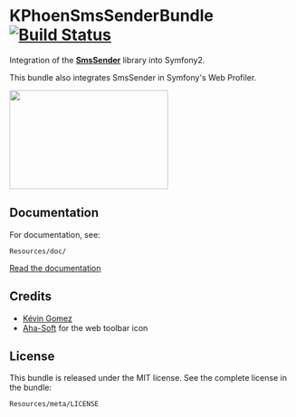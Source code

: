 KPhoenSmsSenderBundle [![Build Status](https://travis-ci.org/K-Phoen/KPhoenSmsSenderBundle.png)](https://travis-ci.org/K-Phoen/KPhoenSmsSenderBundle)
=====================

Integration of the [**SmsSender**](https://github.com/Carpe-Hora/SmsSender/)
library into Symfony2.

This bundle also integrates SmsSender in Symfony's Web Profiler.

<img src="https://raw.github.com/K-Phoen/KPhoenSmsSenderBundle/master/Resources/doc/web_profiler.png" width="280" height="175" />


Documentation
-------------

For documentation, see:

    Resources/doc/

[Read the documentation](https://github.com/K-Phoen/KPhoenSmsSenderBundle/blob/master/Resources/doc/index.md)


Credits
-------

 * [Kévin Gomez](http://github.com/K-Phoen/)
 * [Aha-Soft](http://www.aha-soft.com/) for the web toolbar icon


License
-------

This bundle is released under the MIT license. See the complete license in the
bundle:

    Resources/meta/LICENSE
